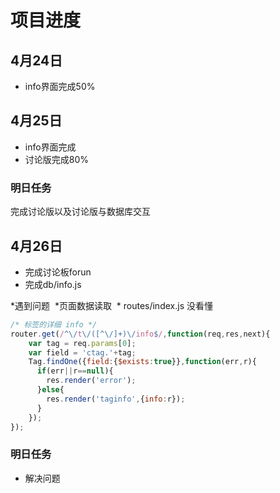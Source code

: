  # 项目进度
 
 ## 4月24日 
* info界面完成50%
 
 ## 4月25日 
 * info界面完成
 * 讨论版完成80%
### 明日任务 
完成讨论版以及讨论版与数据库交互

## 4月26日
 * 完成讨论板forun
 * 完成db/info.js
 
 *遇到问题
  *页面数据读取
  * routes/index.js 没看懂
  ```js
  /* 标签的详细 info */
router.get(/^\/t\/([^\/]+)\/info$/,function(req,res,next){
      var tag = req.params[0];
      var field = 'ctag.'+tag;
      Tag.findOne({field:{$exists:true}},function(err,r){
        if(err||r==null){
          res.render('error');
        }else{
          res.render('taginfo',{info:r});
        }
      });
});
```
### 明日任务
 * 解决问题
